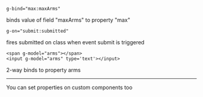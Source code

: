 
```
g-bind="max:maxArms"
```
binds value of field "maxArms" to property "max"

```
g-on="submit:submitted"
``` 
fires submitted on class when event submit is triggered

```
<span g-model="arms"></span>
<input g-model="arms" type='text'></input>
```
2-way binds to property arms   
<hr>
You can set properties on custom components too   

```
   
    
```
